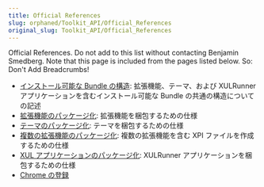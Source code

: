 ```yaml
---
title: Official References
slug: orphaned/Toolkit_API/Official_References
original_slug: Toolkit_API/Official_References
---
```

Official References. Do not add to this list without contacting Benjamin Smedberg. Note that this page is included from the pages listed below. So: Don't Add Breadcrumbs!

- [インストール可能な Bundle の構造](ja/Bundles): 拡張機能、テーマ、および XULRunner アプリケーションを含むインストール可能な Bundle の共通の構造についての記述
- [拡張機能のパッケージ化](ja/Extension_Packaging): 拡張機能を梱包するための仕様
- [テーマのパッケージ化](ja/Theme_Packaging): テーマを梱包するための仕様
- [複数の拡張機能のパッケージ化](ja/Multiple_Item_Packaging): 複数の拡張機能を含む XPI ファイルを作成するための仕様
- [XUL アプリケーションのパッケージ化](ja/XUL_Application_Packaging): XULRunner アプリケーションを梱包するための仕様
- [Chrome の登録](ja/Chrome_Registration)
